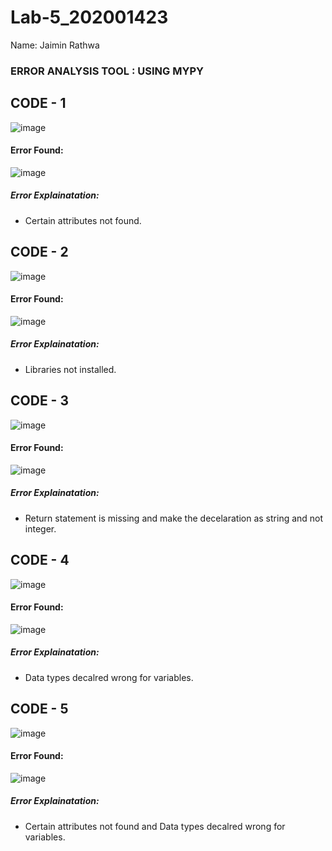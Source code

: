 # Lab-5_202001423

Name: Jaimin Rathwa

### ERROR ANALYSIS TOOL :  USING MYPY
## CODE - 1
![image](https://user-images.githubusercontent.com/85485921/227476553-3303f32c-bd7f-4078-a60a-eeb821b2b216.png)

#### Error Found:
![image](https://user-images.githubusercontent.com/85485921/227477244-a31c607e-8fd2-4cc3-bb7c-15f4bde7537e.png)

##### Error Explainatation:
 - Certain attributes not found.


## CODE - 2
![image](https://user-images.githubusercontent.com/85485921/227482283-3018ff1a-5312-4df7-b0d0-0a1be3f55a08.png)

#### Error Found:
![image](https://user-images.githubusercontent.com/85485921/227482828-d233314a-be28-486d-8cc6-d1b52ea471ee.png)

##### Error Explainatation:
 - Libraries not installed.



## CODE - 3
![image](https://user-images.githubusercontent.com/85485921/227484354-5644c41e-878f-4c03-8bdc-b776917db063.png)

#### Error Found:
![image](https://user-images.githubusercontent.com/85485921/227484512-20a07e10-bf27-44bf-95dc-658aa8aeef64.png)

##### Error Explainatation:
 - Return statement is missing and make the decelaration as string and not integer.


## CODE - 4
![image](https://user-images.githubusercontent.com/85485921/227485911-fdc0b0a0-c82e-45a5-b230-84531070636b.png)


#### Error Found:
![image](https://user-images.githubusercontent.com/85485921/227486591-e5b3738e-b854-4dc1-97f2-dd7d123bbf84.png)

##### Error Explainatation:
 - Data types decalred wrong for variables.



## CODE - 5
![image](https://user-images.githubusercontent.com/85485921/227492399-01481158-a202-4506-aa3f-2aa4c5b6fb2c.png)

#### Error Found:
![image](https://user-images.githubusercontent.com/85485921/227492481-61b9c414-d86c-477d-8029-dae442876d58.png)

##### Error Explainatation:
 - Certain attributes not found and Data types decalred wrong for variables.

